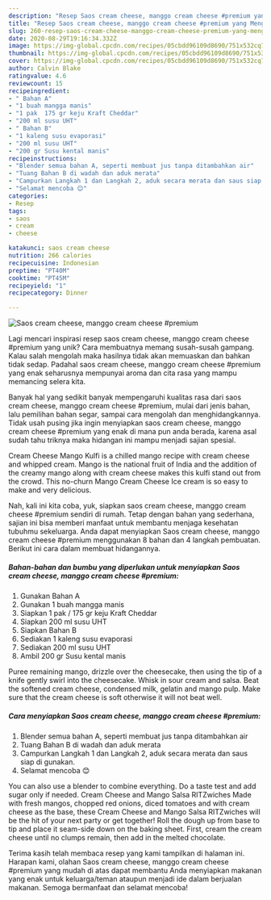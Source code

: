 ```yaml
---
description: "Resep Saos cream cheese, manggo cream cheese #premium yang Menggugah Selera"
title: "Resep Saos cream cheese, manggo cream cheese #premium yang Menggugah Selera"
slug: 260-resep-saos-cream-cheese-manggo-cream-cheese-premium-yang-menggugah-selera
date: 2020-08-29T19:16:34.332Z
image: https://img-global.cpcdn.com/recipes/05cbdd96109d8690/751x532cq70/saos-cream-cheese-manggo-cream-cheese-premium-foto-resep-utama.jpg
thumbnail: https://img-global.cpcdn.com/recipes/05cbdd96109d8690/751x532cq70/saos-cream-cheese-manggo-cream-cheese-premium-foto-resep-utama.jpg
cover: https://img-global.cpcdn.com/recipes/05cbdd96109d8690/751x532cq70/saos-cream-cheese-manggo-cream-cheese-premium-foto-resep-utama.jpg
author: Calvin Blake
ratingvalue: 4.6
reviewcount: 15
recipeingredient:
- " Bahan A"
- "1 buah mangga manis"
- "1 pak  175 gr keju Kraft Cheddar"
- "200 ml susu UHT"
- " Bahan B"
- "1 kaleng susu evaporasi"
- "200 ml susu UHT"
- "200 gr Susu kental manis"
recipeinstructions:
- "Blender semua bahan A, seperti membuat jus tanpa ditambahkan air"
- "Tuang Bahan B di wadah dan aduk merata"
- "Campurkan Langkah 1 dan Langkah 2, aduk secara merata dan saus siap di gunakan."
- "Selamat mencoba 😊"
categories:
- Resep
tags:
- saos
- cream
- cheese

katakunci: saos cream cheese 
nutrition: 266 calories
recipecuisine: Indonesian
preptime: "PT40M"
cooktime: "PT45M"
recipeyield: "1"
recipecategory: Dinner

---
```



![Saos cream cheese, manggo cream cheese #premium](https://img-global.cpcdn.com/recipes/05cbdd96109d8690/751x532cq70/saos-cream-cheese-manggo-cream-cheese-premium-foto-resep-utama.jpg)

Lagi mencari inspirasi resep saos cream cheese, manggo cream cheese #premium yang unik? Cara membuatnya memang susah-susah gampang. Kalau salah mengolah maka hasilnya tidak akan memuaskan dan bahkan tidak sedap. Padahal saos cream cheese, manggo cream cheese #premium yang enak seharusnya mempunyai aroma dan cita rasa yang mampu memancing selera kita.

Banyak hal yang sedikit banyak mempengaruhi kualitas rasa dari saos cream cheese, manggo cream cheese #premium, mulai dari jenis bahan, lalu pemilihan bahan segar, sampai cara mengolah dan menghidangkannya. Tidak usah pusing jika ingin menyiapkan saos cream cheese, manggo cream cheese #premium yang enak di mana pun anda berada, karena asal sudah tahu triknya maka hidangan ini mampu menjadi sajian spesial.

Cream Cheese Mango Kulfi is a chilled mango recipe with cream cheese and whipped cream. Mango is the national fruit of India and the addition of the creamy mango along with cream cheese makes this kulfi stand out from the crowd. This no-churn Mango Cream Cheese Ice cream is so easy to make and very delicious.


Nah, kali ini kita coba, yuk, siapkan saos cream cheese, manggo cream cheese #premium sendiri di rumah. Tetap dengan bahan yang sederhana, sajian ini bisa memberi manfaat untuk membantu menjaga kesehatan tubuhmu sekeluarga. Anda dapat menyiapkan Saos cream cheese, manggo cream cheese #premium menggunakan 8 bahan dan 4 langkah pembuatan. Berikut ini cara dalam membuat hidangannya.

<!--inarticleads1-->

##### Bahan-bahan dan bumbu yang diperlukan untuk menyiapkan Saos cream cheese, manggo cream cheese #premium:

1. Gunakan  Bahan A
1. Gunakan 1 buah mangga manis
1. Siapkan 1 pak / 175 gr keju Kraft Cheddar
1. Siapkan 200 ml susu UHT
1. Siapkan  Bahan B
1. Sediakan 1 kaleng susu evaporasi
1. Sediakan 200 ml susu UHT
1. Ambil 200 gr Susu kental manis


Puree remaining mango, drizzle over the cheesecake, then using the tip of a knife gently swirl into the cheesecake. Whisk in sour cream and salsa. Beat the softened cream cheese, condensed milk, gelatin and mango pulp. Make sure that the cream cheese is soft otherwise it will not beat well. 

<!--inarticleads2-->

##### Cara menyiapkan Saos cream cheese, manggo cream cheese #premium:

1. Blender semua bahan A, seperti membuat jus tanpa ditambahkan air
1. Tuang Bahan B di wadah dan aduk merata
1. Campurkan Langkah 1 dan Langkah 2, aduk secara merata dan saus siap di gunakan.
1. Selamat mencoba 😊


You can also use a blender to combine everything. Do a taste test and add sugar only if needed. Cream Cheese and Mango Salsa RITZwiches Made with fresh mangos, chopped red onions, diced tomatoes and with cream cheese as the base, these Cream Cheese and Mango Salsa RITZwiches will be the hit of your next party or get together! Roll the dough up from base to tip and place it seam-side down on the baking sheet. First, cream the cream cheese until no clumps remain, then add in the melted chocolate. 

Terima kasih telah membaca resep yang kami tampilkan di halaman ini. Harapan kami, olahan Saos cream cheese, manggo cream cheese #premium yang mudah di atas dapat membantu Anda menyiapkan makanan yang enak untuk keluarga/teman ataupun menjadi ide dalam berjualan makanan. Semoga bermanfaat dan selamat mencoba!
